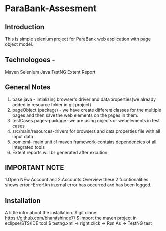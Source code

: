 # ParaBank-Assesment
## Introduction
This is simple selenium project for ParaBank web application with page object model.

## Technologoes -
Maven
Selenium
Java
TestNG
Extent Report

## General Notes
1) base.java - intializing browser's driver and data properties(we already added in resource folder in git project)
2) pageObject (package) - we have create different classes for the multiple pages and then save the web elements on the pages in them.
3) testCases.pages-package- we are using objects or webelements in test cases
4) src/main/resources-drivers for browsers and data.properties file with all input data
5) pom.xml- main unit of maven framework-contains dependencies of all integrated tools
6) Extent reports will be generated after excution.

## IMPORTANT NOTE
1.Open NEw Account and 
2.Accounts Overview these 2 fucntionalities shows error -Error!An internal error has occurred and has been logged.

## Installation
A little intro about the installation.
$ git clone https://github.com/bharatshinde7/
$ import the maven project in eclipse/STS/IDE tool
$ testng.xml -> right click -> Run As -> TestNG test
